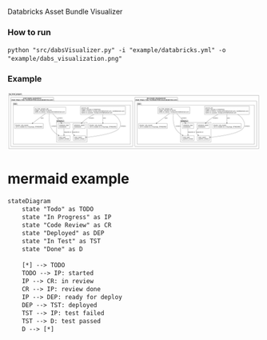 Databricks Asset Bundle Visualizer

### How to run 

`python "src/dabsVisualizer.py" -i "example/databricks.yml" -o "example/dabs_visualization.png"`

### Example 

![image info](./example/dabs_visualization.png)


# mermaid example 
```mermaid 
stateDiagram
    state "Todo" as TODO
    state "In Progress" as IP
    state "Code Review" as CR
    state "Deployed" as DEP
    state "In Test" as TST
    state "Done" as D
    
    [*] --> TODO
    TODO --> IP: started
    IP --> CR: in review
    CR --> IP: review done
    IP --> DEP: ready for deploy
    DEP --> TST: deployed
    TST --> IP: test failed
    TST --> D: test passed
    D --> [*]
```
